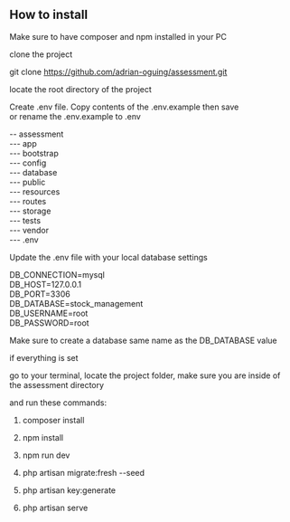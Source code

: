 ## How to install
Make sure to have composer and npm installed in your PC

clone the project

git clone https://github.com/adrian-oguing/assessment.git

locate the root directory of the project

Create .env file. Copy contents of the .env.example then save  
or rename the .env.example to .env

-- assessment  
 --- app  
 --- bootstrap  
 --- config  
 --- database  
 --- public  
 --- resources  
 --- routes  
 --- storage  
 --- tests  
 --- vendor  
 --- .env  


Update the .env file with your local database settings

DB_CONNECTION=mysql  
DB_HOST=127.0.0.1  
DB_PORT=3306  
DB_DATABASE=stock_management  
DB_USERNAME=root  
DB_PASSWORD=root

Make sure to create a database same name as the DB_DATABASE value

if everything is set

go to your terminal, locate the project folder, make sure you are inside of the assessment directory
 
and run these commands:


1. composer install

2. npm install

3. npm run dev

4. php artisan migrate:fresh --seed

5. php artisan key:generate

6. php artisan serve
